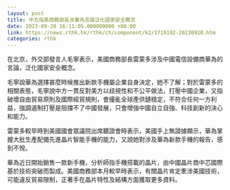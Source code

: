 ```yaml
---
layout: post
title: 中方指美商務部長涉華為言論泛化國家安全概念
date: 2023-09-20 16:11:05.000000000 +08:00
link: https://news.rthk.hk/rthk/ch/component/k2/1719192-20230920.htm
categories: rthk
---
```


在北京，外交部發言人毛寧表示，美國商務部長雷蒙多涉及中國電信設備商華為的言論，泛化國家安全概念。

毛寧說華為選擇甚麼時候推出新款手機屬企業自身決定，她不了解；對於雷蒙多的相關表態，毛寧說中方一貫反對美方以歧視性和不公平做法，打壓中國企業，又指破壞自由貿易原則及國際經貿規則，會擾亂全球產供鏈穩定，不符合任何一方利益，強調遏制打壓是阻擋不了中國發展，只會增強中國自立自強、科技創新的決心和能力。

雷蒙多較早時到美國國會眾議院出席聽證會時表示，美國手上無證據顯示，華為掌握大批生產配備先進晶片智能手機的能力，又說她對涉及華為新款手機的報告，感到不悅。

華為近日開始銷售一款新手機，分析師指手機搭載的晶片，由中國晶片商中芯國際基於技術突破而製成。美國商務部本月較早時表示，有關晶片肯定牽涉美國技術，可能違反貿易限制，正著手在晶片特性及結構方面獲取更多資料。
